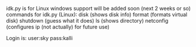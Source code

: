 idk.py is for Linux
windows support will be added soon (next 2 weeks or so)
commands for idk.py (Linux):
disk (shows disk info)
format (formats virtual disk)
shutdown (guess what it does)
ls (shows directory)
netconfig (configures ip (not actually) for future use)


Login is: user:sky pass:kalli
